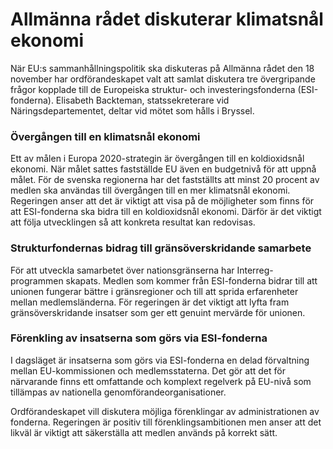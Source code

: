 # Allmänna rådet diskuterar klimatsnål ekonomi

När EU:s sammanhållningspolitik ska diskuteras på Allmänna rådet den 18 november har ordförandeskapet valt att samlat diskutera tre övergripande frågor kopplade till de Europeiska struktur\- och investeringsfonderna (ESI\-fonderna). Elisabeth Backteman, statssekreterare vid Näringsdepartementet, deltar vid mötet som hålls i Bryssel.


### Övergången till en klimatsnål ekonomi

Ett av målen i Europa 2020\-strategin är övergången till en koldioxidsnål ekonomi. När målet sattes fastställde EU även en budgetnivå för att uppnå målet. För de svenska regionerna har det fastställts att minst 20 procent av medlen ska användas till övergången till en mer klimatsnål ekonomi. Regeringen anser att det är viktigt att visa på de möjligheter som finns för att ESI\-fonderna ska bidra till en koldioxidsnål ekonomi. Därför är det viktigt att följa utvecklingen så att konkreta resultat kan redovisas.

### Strukturfondernas bidrag till gränsöverskridande samarbete

För att utveckla samarbetet över nationsgränserna har Interreg\-programmen skapats. Medlen som kommer från ESI\-fonderna bidrar till att unionen fungerar bättre i gränsregioner och till att sprida erfarenheter mellan medlemsländerna. För regeringen är det viktigt att lyfta fram gränsöverskridande insatser som ger ett genuint mervärde för unionen.

### Förenkling av insatserna som görs via ESI\-fonderna

I dagsläget är insatserna som görs via ESI\-fonderna en delad förvaltning  mellan EU\-kommissionen och medlemsstaterna. Det gör att det för närvarande finns ett omfattande och komplext regelverk på EU\-nivå som tillämpas av nationella genomförandeorganisationer.

Ordförandeskapet vill diskutera möjliga förenklingar av administrationen av fonderna. Regeringen är positiv till förenklingsambitionen men anser att det likväl är viktigt att säkerställa att medlen används på korrekt sätt.
